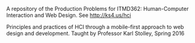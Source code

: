 A repository of the Production Problems for ITMD362: Human-Computer Interaction and Web Design. See http://ks4.us/hci

Principles and practices of HCI through a mobile-first approach to web design and development. Taught by Professor Karl Stolley, Spring 2016
